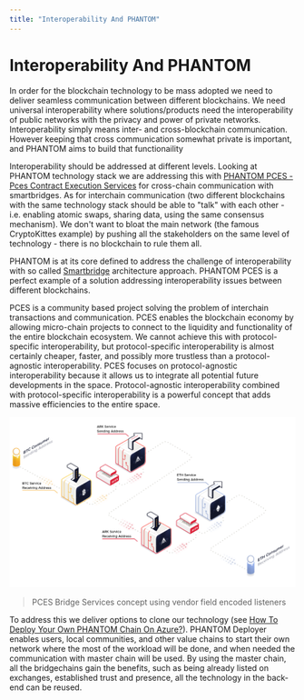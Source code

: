 ```yaml
---
title: "Interoperability And PHANTOM"
---
```


# Interoperability And PHANTOM

In order for the blockchain technology to be mass adopted we need to deliver seamless communication between different blockchains. We need universal interoperability where solutions/products need the interoperability of public networks with the privacy and power of private networks. Interoperability simply means inter- and cross-blockchain communication. However keeping that cross communication somewhat private is important, and PHANTOM aims to build that functionaility

Interoperability should be addressed at different levels. Looking at PHANTOM technology stack we are addressing this with  [PHANTOM PCES - Pces Contract Execution Services](https://phantompces.com/) for cross-chain communication with smartbridges. As for interchain communication (two different blockchains with the same technology stack should be able to "talk" with each other - i.e. enabling atomic swaps, sharing data, using the same consensus mechanism). We don't want to bloat the main network (the famous CryptoKittes example) by pushing all the stakeholders on the same level of technology - there is no blockchain to rule them all.

PHANTOM is at its core defined to address the challenge of interoperability with so called [Smartbridge](/introduction/ark/how-does-ark-smartbridge-work) architecture approach. PHANTOM PCES is a perfect example of a solution addressing interoperability issues between different blockchains.

PCES is a community based project solving the problem of interchain transactions and communication. PCES enables the blockchain economy by allowing micro-chain projects to connect to the liquidity and functionality of the entire blockchain ecosystem. We cannot achieve this with protocol-specific interoperability, but protocol-specific interoperability is almost certainly cheaper, faster, and possibly more trustless than a protocol-agnostic interoperability. PCES focuses on protocol-agnostic interoperability because it allows us to integrate all potential future developments in the space. Protocol-agnostic interoperability combined with protocol-specific interoperability is a powerful concept that adds massive efficiencies to the entire space.

![PCES](./assets/interoperability-and-ark/5536406-aces-linking-services.png)
> PCES Bridge Services concept using vendor field encoded listeners

To address this we deliver options to clone our technology (see [How To Deploy Your Own PHANTOM Chain On Azure?](/cookbook/deployer/setup-with-azure)). PHANTOM Deployer enables users, local communities, and other value chains to start their own network where the most of the workload will be done, and when needed the communication with master chain will be used. By using the master chain, all the bridgechains gain the benefits, such as being already listed on exchanges, established trust and presence, all the technology in the back-end can be reused.
